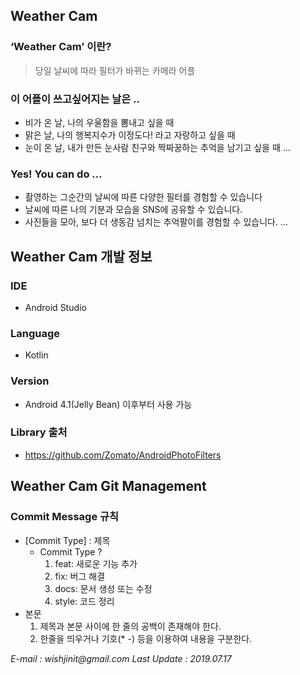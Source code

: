 ## Weather Cam


### ‘Weather Cam’ 이란?
> 당일 날씨에 따라 필터가 바뀌는 카메라 어플

### 이 어플이 쓰고싶어지는 날은 ..
 * 비가 온 날, 나의 우울함을 뽐내고 싶을 때
 * 맑은 날, 나의 행복지수가 이정도다! 라고 자랑하고 싶을 때
 * 눈이 온 날, 내가 만든 눈사람 친구와 짝짜꿍하는 추억을 남기고 싶을 때
 ...
 
 ### Yes! You can do ...
  * 촬영하는 그순간의 날씨에 따른 다양한 필터를 경험할 수 있습니다
  * 날씨에 따른 나의 기분과 모습을 SNS에 공유할 수 있습니다.
  * 사진들을 모아, 보다 더 생동감 넘치는 추억팔이를 경험할 수 있습니다.
 ...
 

 ## Weather Cam 개발 정보
 
 ### IDE
  * Android Studio

 ### Language
  * Kotlin

 ### Version
  * Android 4.1(Jelly Bean) 이후부터 사용 가능
  
 ### Library 출처
  * https://github.com/Zomato/AndroidPhotoFilters


  ## Weather Cam Git Management

 ### Commit Message 규칙
 * [Commit Type] : 제목
     - Commit Type ?
         1. feat: 새로운 기능 추가
         2. fix: 버그 해결
         3. docs: 문서 생성 또는 수정
         4. style: 코드 정리
 * 본문
     1. 제목과 본문 사이에 한 줄의 공백이 존재해야 한다.
     2. 한줄을 띄우거나 기호(* -) 등을 이용하여 내용을 구분한다.

_E-mail : wishjinit@gmail.com_
_Last Update : 2019.07.17_
